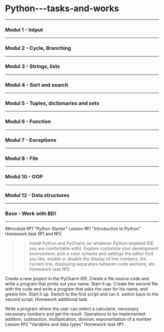 # Python---tasks-and-works

--------------------------------------

<h3> Modul 1 - Intput </h3>

--------------------------------------

<h3> Modul 2 - Cycle, Branching </h3>

--------------------------------------

<h3> Modul 3 - Strings, lists </h3>

--------------------------------------

<h3> Modul 4 - Sort and search </h3>

--------------------------------------

<h3> Modul 5 - Tuples, dictionaries and sets </h3>

--------------------------------------

<h3> Modul 6 - Function </h3>

--------------------------------------

<h3> Modul 7 - Exceptions </h3>

--------------------------------------

<h3> Modul 8 - File </h3>

--------------------------------------

<h3> Modul 10 - OOP </h3>

--------------------------------------

<h3> Modul 12 - Data structures </h3>

--------------------------------------

<h3> Base - Work with BD! </h3>

--------------------------------------

##module №1 "Python Starter"
Lesson №1 "Introduction to Python"
Homework task №1 and №2

>> Install Python and PyCharm (or whatever Python-enabled IDE you are comfortable with). Explore customize your development environment: pick a color scheme and settings the editor font you like, enable or disable the display of line numbers, the current line, displaying separators between code sections, etc.
Homework task №3

Create a new project in the PyCharm IDE. Create a file source code and write a program that prints out your name. Start it up. Create the second file with the code and write a program that asks the user for his name, and greets him. Start it up. Switch to the first script and run it. switch back to the second script.
Homework additional task

Write a program where the user can select a calculator, necessary necessary numbers and get the result. Operations to be implemented: addition, subtraction, multiplication, division, exponentiation of a number
Lesson №2 "Variables and data types"
Homework task №1
